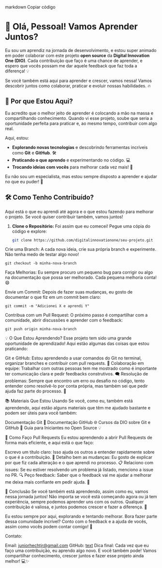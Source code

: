 markdown
Copiar código
# 🙌 Olá, Pessoal! Vamos Aprender Juntos?

Eu sou um aprendiz na jornada de desenvolvimento, e estou super animado em poder colaborar com este projeto **open source** da **Digital Innovation One (DIO)**. Cada contribuição que faço é uma chance de aprender, e espero que vocês possam me dar aquele feedback que faz toda a diferença! 💡

Se você também está aqui para aprender e crescer, vamos nessa! Vamos descobrir juntos como colaborar, praticar e evoluir nossas habilidades. 🔥

## 🌟 Por que Estou Aqui?

Eu acredito que o melhor jeito de aprender é colocando a mão na massa e compartilhando conhecimento. Quando vi esse projeto, soube que seria a oportunidade perfeita para praticar e, ao mesmo tempo, contribuir com algo real.

Aqui, estou:
- **Explorando novas tecnologias** e descobrindo ferramentas incríveis como **Git** e **GitHub**. 🛠️
- **Praticando o que aprendo** e experimentando no código. 💻
- **Trocando ideias com vocês** para melhorar cada vez mais! 🤝

Eu não sou um especialista, mas estou sempre disposto a aprender e ajudar no que eu puder! 🙌

## 🛠️ Como Tenho Contribuído?

Aqui está o que eu aprendi até agora e o que estou fazendo para melhorar o projeto. Se você quiser contribuir também, vamos juntos!

1. **Clone o Repositório:** Foi assim que eu comecei! Pegue uma cópia do código e explore:
   ```bash
   git clone https://github.com/digitalinnovationone/seu-projeto.git

Crie uma Branch: A cada nova ideia, crie sua própria branch e experimente. Não tenha medo de testar algo novo!


    git checkout -b minha-nova-branch


Faça Melhorias: Eu sempre procuro um pequeno bug para corrigir ou algo na documentação que possa ser melhorado. Cada pequena melhoria conta! 😄

Envie um Commit: Depois de fazer suas mudanças, eu gosto de documentar o que fiz em um commit bem claro:

    git commit -m "Adicionei X e aprendi Y"


Contribua com um Pull Request: O próximo passo é compartilhar com a comunidade, abrir discussões e aprender com o feedback:

    git push origin minha-nova-branch

💡 O Que Estou Aprendendo?
Esse projeto tem sido uma grande oportunidade de aprendizado! Aqui estão algumas das coisas que estou praticando:

Git e GitHub: Estou aprendendo a usar comandos do Git no terminal, organizar branches e contribuir com pull requests. 🚀
Colaboração em equipe: Trabalhar com outras pessoas tem me mostrado como é importante ter comunicação clara e pedir feedbacks construtivos. 🗨️
Resolução de problemas: Sempre que encontro um erro ou desafio no código, tento entender como resolvê-lo por conta própria, mas também sei que pedir ajuda faz parte do processo. 🧩

📚 Materiais Que Estou Usando
Se você, como eu, também está aprendendo, aqui estão alguns materiais que têm me ajudado bastante e podem ser úteis para você também:

Documentação Git 📖
Documentação GitHub 🌐
Cursos da DIO sobre Git e GitHub 🎥
Guia para Iniciantes no Open Source 💡

🔄 Como Faço Pull Requests
Eu estou aprendendo a abrir Pull Requests de forma mais eficiente, e aqui está o que faço:

Escrevo um título claro: Isso ajuda os outros a entender rapidamente sobre o que é a contribuição. 📝
Detalho bem as mudanças: Eu gosto de explicar por que fiz cada alteração e o que aprendi no processo. 📋
Relaciono com issues: Se eu estiver resolvendo um problema já listado, menciono a issue no PR. 🔍
Peço feedback: Saber que o feedback vai me ajudar a melhorar me deixa mais confiante em pedir ajuda. 💬

🚀 Conclusão
Se você também está aprendendo, assim como eu, vamos nessa jornada juntos! Não importa se você está começando agora ou já tem experiência, sempre podemos aprender uns com os outros. Qualquer contribuição é valiosa, e juntos podemos crescer e fazer a diferença. 💪

Eu estou sempre por aqui, explorando e tentando melhorar. Bora fazer parte dessa comunidade incrível? Conto com o feedback e a ajuda de vocês, assim como vocês podem contar comigo! 🙏

Contato:

Email: juniorhechtjr@gmail.com 
GitHub: [text](https://github.com/Junior-Hecht)
Dica final: Cada vez que eu faço uma contribuição, eu aprendo algo novo. E você também pode! Vamos compartilhar conhecimento, crescer juntos e fazer esse projeto ainda melhor! 💻✨








